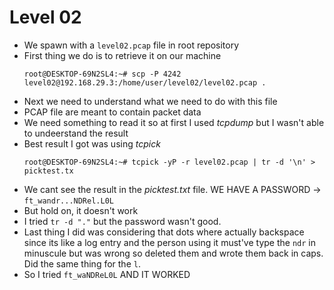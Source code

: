 Level 02
========

*	We spawn with a `level02.pcap` file in root repository
*	First thing we do is to retrieve it on our machine
	```console
	root@DESKTOP-69N2SL4:~# scp -P 4242 level02@192.168.29.3:/home/user/level02/level02.pcap .
	```
*	Next we need to understand what we need to do with this file
*	PCAP file are meant to contain packet data
*	We need something to read it so at first I used _tcpdump_ but I wasn't able to undeerstand the result
*	Best result I got was using _tcpick_
	```console
	root@DESKTOP-69N2SL4:~# tcpick -yP -r level02.pcap | tr -d '\n' > picktest.tx
	```
*	We cant see the result in the _picktest.txt_ file. WE HAVE A PASSWORD -> `ft_wandr...NDRel.L0L`
*	But hold on, it doesn't work
*	I tried `tr -d "."` but the password wasn't good.
*	Last thing I did was considering that dots where actually backspace since its like a log entry and the person using it must've type the `ndr` in minuscule but was wrong so deleted them and wrote them back in caps. Did the same thing for the `l`.
*	So I tried `ft_waNDReL0L` AND IT WORKED